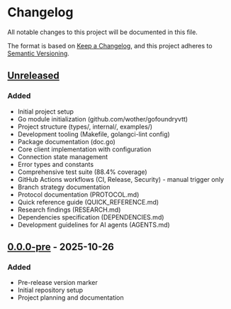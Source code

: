# Changelog

All notable changes to this project will be documented in this file.

The format is based on [Keep a Changelog](https://keepachangelog.com/en/1.0.0/),
and this project adheres to [Semantic Versioning](https://semver.org/spec/v2.0.0.html).

## [Unreleased]

### Added
- Initial project setup
- Go module initialization (github.com/wother/gofoundryvtt)
- Project structure (types/, internal/, examples/)
- Development tooling (Makefile, golangci-lint config)
- Package documentation (doc.go)
- Core client implementation with configuration
- Connection state management
- Error types and constants
- Comprehensive test suite (88.4% coverage)
- GitHub Actions workflows (CI, Release, Security) - manual trigger only
- Branch strategy documentation
- Protocol documentation (PROTOCOL.md)
- Quick reference guide (QUICK_REFERENCE.md)
- Research findings (RESEARCH.md)
- Dependencies specification (DEPENDENCIES.md)
- Development guidelines for AI agents (AGENTS.md)

## [0.0.0-pre] - 2025-10-26

### Added
- Pre-release version marker
- Initial repository setup
- Project planning and documentation

[Unreleased]: https://github.com/wother/gofoundryvtt/compare/v0.0.0-pre...HEAD
[0.0.0-pre]: https://github.com/wother/gofoundryvtt/releases/tag/v0.0.0-pre
